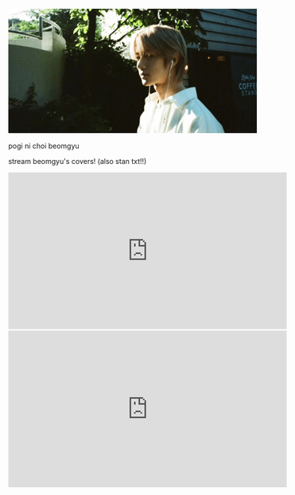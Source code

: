 
![gyuuuuu.png](https://github.com/mimagdaraog/mimagdaraog.github.io/blob/main/gyuuuuu.png)

pogi ni choi beomgyu

stream beomgyu's covers! (also stan txt!!)

<iframe width="560" height="315" src="https://www.youtube.com/embed/11U47EtaPgY" title="YouTube video player" frameborder="0" allow="accelerometer; autoplay; clipboard-write; encrypted-media; gyroscope; picture-in-picture; web-share" allowfullscreen></iframe>
<iframe width="560" height="315" src="https://www.youtube.com/embed/SIr1EJLyZ20" title="YouTube video player" frameborder="0" allow="accelerometer; autoplay; clipboard-write; encrypted-media; gyroscope; picture-in-picture; web-share" allowfullscreen></iframe>
